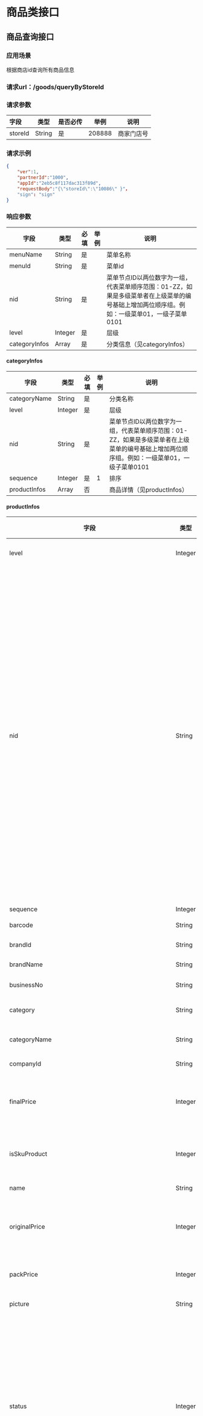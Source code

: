 # 商品类接口

## 商品查询接口

### 应用场景

根据商店id查询所有商品信息

### 请求url：/goods/queryByStoreId

### 请求参数

| 字段    | 类型   | 是否必传 | 举例   | 说明       |
| :------ | ------ | -------- | ------ | ---------- |
| storeId | String | 是       | 208888 | 商家门店号 |

### 请求示例

```json
{
	"ver":1,
	"partnerId":"1000",
	"appId":"2eb5c8f117dac313f89d",
	"requestBody":"{\"storeId\":\"10086\" }"，
    "sign": "sign"
}
```

### 响应参数

| **字段**      | **类型** | **必填** | **举例** | **说明**                                                     |
| ------------- | -------- | -------- | -------- | ------------------------------------------------------------ |
| menuName      | String   | 是       |          | 菜单名称                                                     |
| menuId        | String   | 是       |          | 菜单id                                                       |
| nid           | String   | 是       |          | 菜单节点ID以两位数字为一组，代表菜单顺序范围：01-ZZ，如果是多级菜单者在上级菜单的编号基础上增加两位顺序组。例如：一级菜单01，一级子菜单0101 |
| level         | Integer  | 是       |          | 层级                                                         |
| categoryInfos | Array    | 是       |          | 分类信息（见categoryInfos）                                  |

#### categoryInfos

| **字段**     | **类型** | **必填** | **举例** | **说明**                                                     |
| ------------ | -------- | -------- | -------- | ------------------------------------------------------------ |
| categoryName | String   | 是       |          | 分类名称                                                     |
| level        | Integer  | 是       |          | 层级                                                         |
| nid          | String   | 是       |          | 菜单节点ID以两位数字为一组，代表菜单顺序范围：01-ZZ，如果是多级菜单者在上级菜单的编号基础上增加两位顺序组。例如：一级菜单01，一级子菜单0101 |
| sequence     | Integer  | 是       | 1        | 排序                                                         |
| productInfos | Array    | 否       |          | 商品详情（见productInfos）                                   |

#### productInfos

| **字段**                                                 | **类型** | **必填** | **举例**     | **说明**                                                     |
| -------------------------------------------------------- | -------- | -------- | ------------ | ------------------------------------------------------------ |
| level                                                    | Integer  | 是       |              | 层级商品详情                                                 |
| nid                                                      | String   | 是       |              | 菜单节点ID以两位数字为一组，代表菜单顺序范围：01-ZZ，如果是多级菜单者在上级菜单的编号基础上增加两位顺序组。例如：一级菜单01，一级子菜单0101 |
| sequence                                                 | Integer  | 是       |              | 排序                                                         |
| barcode                                                  | String   |          |              | 条形码                                                       |
| brandId                                                  | String   | 否       |              | 品牌ID                                                       |
| brandName                                                | String   | 是       |              | 品牌名称                                                     |
| businessNo                                               | String   | 否       | TB2014032666 | 业务编号                                                     |
| category                                                 | String   | 否       |              | 商品分类编码                                                 |
| categoryName                                             | String   | 是       |              | 商品分类名称                                                 |
| companyId                                                | String   | 是       |              | 商户ID                                                       |
| finalPrice                                               | Integer  | 是       | 1000         | 商品最终售价-卖价(单位分)                                    |
| isSkuProduct                                             | Integer  | 是       | 1            | 是否sku商品，1是，0不是                                      |
| name                                                     | String   | 是       | 珍珠奶茶     | 商品名称                                                     |
| originalPrice                                            | Integer  | 是       | 800          | 商品标准售价-原价(单位分)                                    |
| packPrice                                                | Integer  | 是       | 100          | 包装价格(单位分)                                             |
| picture                                                  | String   | 是       |              | 图片地址                                                     |
| status                                                   | Integer  | 是       | 1            | 商品状态 /1下架/2上架/3售罄/4删除/5上架不可售(上架状态但是不在可售时间范围) |
| type                                                     | Integer  | 是       | 1            | 商品类型 /1普通商品/3组合商品/6套餐/9虚拟商品/10多规格商品   |
| pid                                                      | String   | 是       |              | 商品ID                                                       |
| labelNames                                               | Array    | 否       |              | 标签（spu才有）                                              |
| labelNames\name                                          | String   | 是       | 特色         | 标签名称                                                     |
| productAttributeGroupList                                | Array    | 否       |              | 商品属性（spu才有）                                          |
| productAttributeGroupList\attributeName                  | String   | 是       | 辣           | 商品折扣价，以分为单位                                       |
| productAttributeGroupList\attributeType                  | Integer  | 是       | 1000         | 属性组类型                                                   |
| productAttributeGroupList\sequence                       | Integer  | 是       | 1            | 属性组排序                                                   |
| productAttributeGroupList\attributeValues                | Array    | 是       |              | 属性组下属性信息                                             |
| productAttributeGroupList\attributeValues\attributeId    | String   | 是       |              | 属性值ID                                                     |
| productAttributeGroupList\attributeValues\attributeValue | String   | 是       |              | 属性名称                                                     |
| productAttributeGroupList\attributeValues\sequence       | Integer  | 是       | 2            | 属性排序                                                     |
| specificationGroupList                                   | Array    | 否       |              | 规格组列表（spu才有）                                        |
| specificationGroupList\sequence                          | Integer  | 是       |              | 排序                                                         |
| specificationGroupList\specId                            | String   | 是       |              | 规格组id                                                     |
| specificationGroupList\specName                          | String   | 是       |              | 规格组名称                                                   |
| specificationGroupList\specValueVos                      | Array    | 是       |              | 规格值列表                                                   |
| specificationGroupList\specValueVos\sequence             | Integer  | 是       |              | 排序号                                                       |
| specificationGroupList\specValueVos\specValue            | String   | 是       |              | 规格值                                                       |
| specificationGroupList\specValueVos\specValueId          | String   | 是       |              | 规格值ID                                                     |
| skuList                                                  | Array    | 否       |              | SKU列表                                                      |
| skuList\skuId                                            | String   | 是       |              | skuId                                                        |
| skuList\finalPrice                                       | Integer  | 是       |              | 最终价格                                                     |
| skuList\originalPrice                                    | Integer  | 是       |              | 原价                                                         |
| skuList\packPrice                                        | Integer  | 是       |              | 打包费                                                       |
| skuList\productName                                      | String   | 是       |              | 名称                                                         |
| skuList\productType                                      | Integer  | 是       |              | 商品类型                                                     |
| skuList\sequence                                         | Integer  | 是       |              | 排序                                                         |
| skuList\status                                           | Integer  | 是       |              | 状态                                                         |
| skuList\skuSpecValues                                    | Array    | 是       |              | 商品规格                                                     |
| skuList\skuSpecValues\productId                          | String   | 是       |              | 商品id                                                       |
| skuList\skuSpecValues\sequence                           | Integer  | 是       |              | 排序                                                         |
| skuList\skuSpecValues\specId                             | String   | 是       |              | 规格组id                                                     |
| skuList\skuSpecValues\specName                           | String   | 是       |              | 规格名称                                                     |
| skuList\skuSpecValues\specValue                          | String   | 是       |              | 规格值                                                       |
| skuList\skuSpecValues\specValueId                        | String   | 是       |              | 规格值Id                                                     |
| skuSpecValues                                            | Array    | 否       |              | sku规格（sku商品才有）                                       |
| skuSpecValues\productId                                  | String   | 是       |              | 商品id                                                       |
| skuSpecValues\sequence                                   | Integer  | 是       |              | 排序                                                         |
| skuSpecValues\specId                                     | String   | 是       |              | 规格组id                                                     |
| skuSpecValues\specName                                   | String   | 是       |              | 规格名称                                                     |
| skuSpecValues\specValue                                  | String   | 是       |              | 规格值                                                       |
| skuSpecValues\specValueId                                | String   | 是       |              | 规格值Id                                                     |


### 返回示例

```json
{
    "ver": "1",
    "statusCode": "100",
    "message": "成功",
    "responseBody": "{\"categoryInfos\":[{\"categoryName\":\"test\",\"level\":1,\"nid\":\"0101\",\"productInfos\":[{\"barcode\":\"\",\"brandId\":\"\",\"brandName\":\"\",\"businessNo\":\"\",\"businessType\":\"\",\"completeFlag\":2,\"detailText\":\"多规格01\",\"finalPrice\":1,\"isSkuProduct\":0,\"labelNames\":[{\"id\":\"0\",\"name\":\"特色\",\"type\":\"0\"},{\"id\":\"0\",\"name\":\"美味\",\"type\":\"0\"}],\"level\":2,\"maxLimitNumber\":0,\"maxRestrictionQty\":0,\"minLimitNumber\":0,\"minRestrictionQty\":0,\"name\":\"多规格01\",\"nid\":\"010101\",\"options\":\"\",\"originalPrice\":1,\"packPrice\":0,\"picture\":\"https://picture.sandload.cn/1554725170464.jpg\",\"pid\":\"138327334988135726\",\"pkNumber\":1,\"priceSource\":3,\"productAttributeGroupList\":[{\"attributeName\":\"温度\",\"attributeType\":3,\"attributeValues\":[{\"attributeId\":\"137174708465634585\",\"attributeValue\":\"冻\",\"id\":142407419635634480,\"price\":0,\"sequence\":0,\"status\":2},{\"attributeId\":\"125609440286271769\",\"attributeValue\":\"加少冰\",\"id\":142407419635634480,\"price\":0,\"sequence\":5,\"status\":2}],\"maxNumber\":1,\"minNumber\":1,\"must\":1,\"options\":\"\",\"sequence\":3},{\"attributeName\":\"奶量\",\"attributeType\":6,\"attributeValues\":[{\"attributeId\":\"125374222305519889\",\"attributeValue\":\"少量\",\"id\":142407419635634480,\"price\":0,\"sequence\":20,\"status\":2},{\"attributeId\":\"122493722811322375\",\"attributeValue\":\"加牛奶\",\"id\":142407419635634480,\"price\":0,\"sequence\":25,\"status\":2}],\"maxNumber\":1,\"minNumber\":1,\"must\":1,\"options\":\"\",\"sequence\":6},{\"attributeName\":\"口味\",\"attributeType\":100013,\"attributeValues\":[{\"attributeId\":\"124714737311163694\",\"attributeValue\":\"辣酱\",\"id\":142407419635634480,\"price\":0,\"sequence\":10,\"status\":2},{\"attributeId\":\"124714762753811759\",\"attributeValue\":\"番茄酱\",\"id\":142407419635634480,\"price\":0,\"sequence\":15,\"status\":2}],\"maxNumber\":0,\"minNumber\":0,\"must\":0,\"options\":\"\",\"sequence\":15}],\"productCode\":\"duogg01-p\",\"productPictureList\":[{\"pictureId\":\"142407419660800303\",\"productId\":\"138327334988135726\",\"sequence\":\"0\",\"type\":\"default\",\"url\":\"https://picture.sandload.cn/1554725170464.jpg\"}],\"productionLocation\":\"\",\"remark\":\"多规格01\",\"saleCount\":0,\"sequence\":1,\"skuList\":[{\"customerCode\":\"duogg01-bz\",\"finalPrice\":2,\"originalPrice\":2,\"packPrice\":1,\"productName\":\"多规格01/大杯/珍珠\",\"productType\":1,\"sequence\":0,\"skuId\":\"138327335005961520\",\"skuSpecValues\":[{\"productId\":\"138327335005961520\",\"sequence\":1,\"specId\":\"126981658895313165\",\"specName\":\"杯型\",\"specValue\":\"大杯\",\"specValueId\":\"126981795913787664\"},{\"productId\":\"138327335005961520\",\"sequence\":2,\"specId\":\"125388160722129444\",\"specName\":\"加料\",\"specValue\":\"珍珠\",\"specValueId\":\"135985417797493052\"}],\"status\":2},{\"customerCode\":\"duogg01-by\",\"finalPrice\":1,\"originalPrice\":1,\"packPrice\":2,\"productName\":\"多规格01/大杯/椰果\",\"productType\":1,\"sequence\":0,\"skuId\":\"138327335005961526\",\"skuSpecValues\":[{\"productId\":\"138327335005961526\",\"sequence\":3,\"specId\":\"126981658895313165\",\"specName\":\"杯型\",\"specValue\":\"大杯\",\"specValueId\":\"126981795913787664\"},{\"productId\":\"138327335005961526\",\"sequence\":4,\"specId\":\"125388160722129444\",\"specName\":\"加料\",\"specValue\":\"椰果\",\"specValueId\":\"135985397657493819\"}],\"status\":2},{\"customerCode\":\"duogg01-sz\",\"finalPrice\":1,\"originalPrice\":1,\"packPrice\":2,\"productName\":\"多规格01/小杯/珍珠\",\"productType\":1,\"sequence\":0,\"skuId\":\"138327335005961532\",\"skuSpecValues\":[{\"productId\":\"138327335005961532\",\"sequence\":5,\"specId\":\"126981658895313165\",\"specName\":\"杯型\",\"specValue\":\"小杯\",\"specValueId\":\"126981808335218961\"},{\"productId\":\"138327335005961532\",\"sequence\":6,\"specId\":\"125388160722129444\",\"specName\":\"加料\",\"specValue\":\"珍珠\",\"specValueId\":\"135985417797493052\"}],\"status\":2},{\"customerCode\":\"duogg01-sy\",\"finalPrice\":1,\"originalPrice\":1,\"packPrice\":2,\"productName\":\"多规格01/小杯/椰果\",\"productType\":1,\"sequence\":0,\"skuId\":\"138327335007010051\",\"skuSpecValues\":[{\"productId\":\"138327335007010051\",\"sequence\":7,\"specId\":\"126981658895313165\",\"specName\":\"杯型\",\"specValue\":\"小杯\",\"specValueId\":\"126981808335218961\"},{\"productId\":\"138327335007010051\",\"sequence\":8,\"specId\":\"125388160722129444\",\"specName\":\"加料\",\"specValue\":\"椰果\",\"specValueId\":\"135985397657493819\"}],\"status\":2}],\"skuSpecValues\":[],\"sourceChannel\":\"\",\"specificationGroupList\":[{\"partnerId\":\"1864\",\"sequence\":0,\"specId\":\"126981658895313165\",\"specName\":\"杯型\",\"specValueVos\":[{\"sequence\":0,\"specId\":\"126981658895313165\",\"specValue\":\"大杯\",\"specValueId\":\"126981795913787664\"},{\"sequence\":0,\"specId\":\"126981658895313165\",\"specValue\":\"小杯\",\"specValueId\":\"126981808335218961\"}]},{\"partnerId\":\"1864\",\"sequence\":0,\"specId\":\"125388160722129444\",\"specName\":\"加料\",\"specValueVos\":[{\"sequence\":0,\"specId\":\"125388160722129444\",\"specValue\":\"珍珠\",\"specValueId\":\"135985417797493052\"},{\"sequence\":0,\"specId\":\"125388160722129444\",\"specValue\":\"椰果\",\"specValueId\":\"135985397657493819\"}]}],\"standardGoodsFlag\":2,\"status\":2,\"type\":10,\"unit\":\"\",\"valid\":true,\"version\":0,\"weight\":0}],\"sequence\":0}],\"level\":0,\"menuId\":\"138614756111043329\",\"menuName\":\"test-sjj\",\"nid\":\"01\",\"sequence\":0}",
    "sign": "sign"
}
```


## 商品沽清接口（非码商品ID）

### 应用场景

根据非码商品ID，商品沽清接口

### 请求url：/goods/skuItem/sellOut

### 请求参数

| 字段    | 类型   | 是否必传 | 举例   | 说明       |
| :------ | ------ | -------- | ------ | ---------- |
| storeId | String | 是       | 208888 | 商家门店号 |
| spuId   | String |          |        |            |
| skuIds  | Array  | 是       |        |            |

### 请求示例

```json
{
	"ver":1,
	"partnerId":"1000",
	"appId":"2eb5c8f117dac313f89d",
	"requestBody":"{\"storeId\":\"1000189\",\"skuIds\":[\"141514633969296671\"],\"spuId\":\"141514633960908061\"}",
    	"sign": "sign"
}
```

### 响应参数说明：成功responseBody返回null,部分成功则返回失败customerCode

### 返回示例

```json
{
    "ver": "1",
    "statusCode": "100",
    "message": "成功",
    "responseBody": "[\"323\",\"we232\"]",
    "sign": "sign"
}

```

## 商品撤销沽清接口（非码商品ID）

### 应用场景

根据非码商品ID，商品撤销沽清接口

### 请求url：/goods/skuItem/cancelSellOut

### 请求参数

| 字段    | 类型   | 是否必传 | 举例   | 说明       |
| :------ | ------ | -------- | ------ | ---------- |
| storeId | String | 是       | 208888 | 商家门店号 |
| spuId   | String | 是       |        |            |
| skuId   | String | 是       |        |            |

### 请求示例

```json
{
	"ver":1,
	"partnerId":"1000",
	"appId":"2eb5c8f117dac313f89d",
	"requestBody":"{\"storeId\":\"1000189\",\"skuId\":\"141514633969296671\",\"spuId\":\"141514633960908061\"}",
    	"sign": "sign"
}

```

### 响应参数说明：成功responseBody返回null,部分成功则返回失败customerCode

### 返回示例

```json
{
    "ver": "1",
    "statusCode": "100",
    "message": "成功",
    "responseBody": "[\"323\",\"we232\"]",
    "sign": "sign"
}

```


## 商品沽清接口（商家自定义商品ID）

### 应用场景

根据商家自定义商品ID，商品沽清接口

### 请求url：/goods/skuItem/sellOutByCustomerCode

### 请求参数

| 字段          | 类型   | 是否必传 | 举例   | 说明       |
| :------------ | ------ | -------- | ------ | ---------- |
| storeId       | String | 是       | 208888 | 商家门店号 |
| customerCodes | Array  | 是       |        |            |

### 请求示例

```json
{
	"ver":1,
	"partnerId":"1000",
	"appId":"2eb5c8f117dac313f89d",
	"requestBody":"{\"storeId\":\"1000189\",\"customerCodes\":[\"141514633969296671\",\"141514633969296672\",\"323\",\"we232\"]}",
    	"sign": "sign"
}

```

### 响应参数说明：成功responseBody返回null,部分成功则返回失败customerCode

### 返回示例

```json
{
    "ver": "1",
    "statusCode": "100",
    "message": "成功",
    "responseBody": "[\"323\",\"we232\"]",
    "sign": "sign"
}

```



## 商品撤销沽清接口（商家自定义商品ID）

### 应用场景

根据商家自定义商品ID，商品撤销沽清接口

### 请求url：/goods/skuItem/cancelSellOutByCustomerCode

### 请求参数

| 字段          | 类型   | 是否必传 | 举例   | 说明       |
| :------------ | ------ | -------- | ------ | ---------- |
| storeId       | String | 是       | 208888 | 商家门店号 |
| customerCodes | Array  | 是       |        |            |

### 请求示例

```json
{
	"ver":1,
	"partnerId":"1000",
	"appId":"2eb5c8f117dac313f89d",
	"requestBody":"{\"storeId\":\"1000189\",\"customerCodes\":[\"141514633969296671\",\"141514633969296672\"]}",
    	"sign": "sign"
}
```

### 响应参数说明：成功responseBody返回null,部分成功则返回失败customerCode

### 返回示例

```json
{
    "ver": "1",
    "statusCode": "100",
    "message": "成功",
    "responseBody": "[\"323\",\"we232\"]",
    "sign": "sign"
}

```

##

## 创建商品菜单接口

### 应用场景

创建商品菜单

### 请求url：/menu/add

### 请求参数

| 字段           | 类型   | 是否必传 | 举例 | 说明                                                         |
| -------------- | ------ | -------- | ---- | ------------------------------------------------------------ |
| **channel**    | String | 是       | saas | 渠道                                                         |
| **name**       | string | 是       |      | 菜单名称                                                     |
| **dateStatus** | String | 是       |      | 周期类型 /0不限周期/1周一/2周二/4周三/8周四/16周五/32周六/64周日，各个周期还可以相加，如3代表周一+周二 |
| **startTime**  | String | 是       |      | 开始时间 格式 HH:mm:ss,00:00:00-23:59:59                     |
| **endTime**    | String | 是       |      | 结束时间 格式 HH:mm:ss,00:00:00-23:59:59                     |
| **menuNo**     | String | 是       |      | 菜单编号，默认菜单=0                                         |
| **type**       | String | 是       |      | 菜单类型,1门店菜单/2商户菜单/3集中店菜单                     |
| remark         | String | 否       |      | 备注                                                         |

### 请求示例

```json

{
	"ver":1,
	"partnerId":"1864",
	"appId":"2eb5c8f1170246429755e6dac313f89d",
	"requestBody":"{\"channel\":\"saas\",\"dateStatus\": 1,\"endTime\":\"2019-08-09 10:00:00\",\"menuCode\":\"0102\",\"menuNo\":10,\"name\":\"测试\",\"partnerId\":\"string\",\"remark\":\"测试\",\"startTime\":\"2019-07-09 10:00:00\", \"type\": 0}",
    "sign": "skip"
}
```

### 响应参数

| **字段** | **类型** | **必填** | **举例** | **说明** |
| -------- | -------- | -------- | -------- | -------- |
| menuId   | String   | 是       |          | 菜单ID   |

### 返回示例

```json

{
    "ver": "1",
    "statusCode": "100",
    "message": "成功",
    "responseBody": "146682059538214920",
    "sign": "sign"
}
```

## 创建商品菜单分类接口

### 应用场景

创建商品菜单分类

### 请求url：/menu/addCategory

### 请求参数

| 字段                 | 类型    | 是否必传 | 举例 | 说明                                                         |
| -------------------- | ------- | -------- | ---- | ------------------------------------------------------------ |
| **name**             | string  | 是       |      | 分类名称                                                     |
| customerCategoryCode | string  | 否       |      | 分类code                                                     |
| categoryId           | String  | 是       |      | 菜单节点ID以两位数字为一组，代表菜单顺序范围：01-ZZ，如果是多级菜单者在上级菜单的编号基础上增加两位顺序组。例如：一级菜单01，一级子菜单0101 |
| **menuId**           | String  | 是       |      | 菜单id                                                       |
| **sequence**         | Integer | 是       |      | 排序值（值越小，分类越往上）                                 |
| **icon**             | String  | 否       |      | 节点图片                                                     |
| **options**          | String  | 否       |      | 节点options（扩展字段，提供用户存储自定义json格式数据）      |
| remark               | String  | 否       |      | 节点备注                                                     |

### 请求示例

```json
{
	"ver":1,
	"partnerId":"1000",
	"appId":"2eb5c8f117dac313f89d",
	"requestBody":"{\"menuId\":\"146682059538214920\",\"categoryId\":\"01\",\"customerCategoryCode\":\"111\",\"name\":\"分类二\",\"remark\":\"分类二\",\"sequence\":2}",
    	"sign": "sign"
}
```

### 响应参数

| **字段**   | **类型** | **必填** | **举例** | **说明**                                                     |
| ---------- | -------- | -------- | -------- | ------------------------------------------------------------ |
| menuId     | String   | 是       |          | 菜单ID                                                       |
| name       | string   |          |          | 分类名称                                                     |
| categoryId | string   |          |          | 菜单分类ID以两位数字为一组，代表菜单顺序范围：01-ZZ，如果是多级菜单者在上级菜单的编号基础上增加两位顺序组。例如：一级菜单01，一级子菜单0101 |
| icon       | string   |          |          | 图标                                                         |
| options    | string   |          |          | 扩展字段，提供用户端存储自定义json格式数据                   |
| sequence   | Integer  |          |          | 排序节点排序号,父节点编号+2位序号，根节点为0                 |
| type       | String   |          |          | 类型, 如套餐，主食，饮料等                                   |
| remark     | String   |          |          | 备注                                                         |
| createDate | String   |          |          | 创建时间                                                     |

responseBody返回示例

```json
{
    "ver": "1",
    "statusCode": "100",
    "message": "成功",
    "responseBody": "{\"createDate\":\"1562678160358\",\"icon\":\"\",\"menuId\":\"146682059538214920\",\"name\":\"分类二\",\"options\":\"\",\"remark\":\"分类二\",\"sequence\":2,\"type\":\"node\"}",
    "sign": "sign"
}
```

## 获取菜单列表接口

### 应用场景

根据商户id返回菜单及分类

### 请求url：/menu/list

### 请求参数

| 字段         | 类型    | 是否必传 | 举例 | 说明                         |
| ------------ | ------- | -------- | ---- | ---------------------------- |
| **channel**  | String  | 否       | saas | 渠道                         |
| **isValid**  | string  | 否       |      | 是否有效（0：无效，1：有效） |
| **menuCode** | String  | 否       |      | 菜单编号                     |
| **name**     | String  | 否       |      | 菜单名称                     |
| **storeId**  | String  | 否       |      | 门店id                       |
| pageNum      | Integer | 是       |      | 当前页                       |
| pageSize     | Integer | 是       |      | 页数                         |

### 请求示例

```json
{
	"ver":1,
	"partnerId":"1000",
	"appId":"2eb5c8f117dac313f89d",
	"requestBody":"{\"pageNum\":1,\"pageSize\":10}",
    	"sign": "sign"
}

```

### 响应参数

| **字段**      | **类型** | **必填** | **举例** | **说明**                     |
| ------------- | -------- | -------- | -------- | ---------------------------- |
| list/isOnline | Integer  | 是       |          | 是否在线上使用(0：否，1：是) |
| list/isValid  | Integer  | 是       |          | 是否有效(0：否，1：是)       |
| list/menuCode | String   | 是       |          | 菜单编号                     |
| list/menuId   | String   | 是       |          | 菜单id                       |
| list/name     | String   | 是       |          | 菜单名称                     |
| list/remark   | String   | 是       |          | 菜单备注                     |
| totalCount    | Integer  | 是       |          | 总数量                       |
| totalPages    | Integer  | 是       |          | 总页数                       |

### 返回示例

```json
{
    "ver": "1",
    "statusCode": "100",
    "message": "成功",
    "responseBody": "{\"list\":[{\"isOnline\":0,\"isValid\":1,\"menuCode\":\"146682059538214920\",\"menuId\":\"146682059538214920\",\"name\":\"测试\",\"remark\":\"测试\"},{\"isOnline\":0,\"isValid\":1,\"menuCode\":\"GC007\",\"menuId\":\"146693217764659980\",\"name\":\"GC007\",\"remark\":\"GC007\"},{\"isOnline\":0,\"isValid\":1,\"menuCode\":\"109387493\",\"menuId\":\"144983044929038390\",\"name\":\"菜单名称-0000001\",\"remark\":\"备注备注\"},{\"isOnline\":0,\"isValid\":1,\"menuCode\":\"00000\",\"menuId\":\"144427801391564829\",\"name\":\"test\",\"remark\":\"test\"},{\"isOnline\":0,\"isValid\":1,\"menuCode\":\"000111\",\"menuId\":\"144238503243448863\",\"name\":\"杨国福\",\"remark\":\"杨国福\"},{\"isOnline\":0,\"isValid\":1,\"menuCode\":\"test_youzi\",\"menuId\":\"144232335939895810\",\"name\":\"youzi的菜单\",\"remark\":\"\"},{\"isOnline\":0,\"isValid\":1,\"menuCode\":\"100130405\",\"menuId\":\"144065254209506317\",\"name\":\"专属菜单\",\"remark\":\"\"},{\"isOnline\":0,\"isValid\":1,\"menuCode\":\"asd\",\"menuId\":\"143670255396473861\",\"name\":\"test\",\"remark\":\"test\"},{\"isOnline\":0,\"isValid\":1,\"menuCode\":\"哗啦啦测试商品\",\"menuId\":\"143402139249742136\",\"name\":\"哗啦啦测试商品\",\"remark\":\"哗啦啦测试商品\"},{\"isOnline\":0,\"isValid\":1,\"menuCode\":\"testSkuLimit\",\"menuId\":\"142970993325052205\",\"name\":\"testSkuLimit\",\"remark\":\"testSkuLimit\"}],\"pageNum\":1,\"pageSize\":10,\"totalCount\":36,\"totalPages\":0}",
    "sign": "sign"
}
```

## 查询菜单及分类信息接口

### 应用场景

根据菜单ID或门店ID查询菜单及分类信息

### 请求url：/menu/detail

### 请求参数

| 字段        | 类型   | 是否必传 | 举例 | 说明   |
| ----------- | ------ | -------- | ---- | ------ |
| **menuId**  | Long   | 是       | saas | 菜单id |
| **storeId** | string | 否       |      | 门店id |

### 请求示例

```json
{
	"ver":1,
	"partnerId":"1000",
	"appId":"2eb5c8f117dac313f89d",
	"requestBody":"{\"menuId\":\"146682059538214920\",\"storeId\":\"101\"}",
    	"sign": "sign"
}

```

### 响应参数

| **字段**             | **类型** | **必填** | **举例** | **说明**                                                     |
| -------------------- | -------- | -------- | -------- | ------------------------------------------------------------ |
| menuId               | String   | 是       |          | 菜单ID                                                       |
| name                 | string   |          |          | 分类名称                                                     |
| categoryId           | string   |          |          | 菜单分类ID以两位数字为一组，代表菜单顺序范围：01-ZZ，如果是多级菜单者在上级菜单的编号基础上增加两位顺序组。例如：一级菜单01，一级子菜单0101 |
| customerCategoryCode | String   |          |          | 分类code                                                     |
| icon                 | string   |          |          | 图标                                                         |
| options              | string   |          |          | 扩展字段，提供用户端存储自定义json格式数据                   |
| sequence             | Integer  |          |          | 排序节点排序号,父节点编号+2位序号，根节点为0                 |
| type                 | String   |          |          | 类型, 如套餐，主食，饮料等                                   |
| remark               | String   |          |          | 备注                                                         |
| createDate           | String   |          |          | 创建时间                                                     |

### 返回示例

```json
{
    "ver": "1",
    "statusCode": "100",
    "message": "成功",
    "responseBody": "{\"list\":[{\"categoryId\":\"0101\",\"createDate\":\"1562665908000\",\"customerCategoryCode\":\"\",\"icon\":\"\",\"menuId\":\"146682059538214920\",\"name\":\"分类一\",\"options\":\"\",\"remark\":\"分类一\",\"sequence\":1,\"type\":\"node\"},{\"categoryId\":\"0102\",\"createDate\":\"1562677936000\",\"customerCategoryCode\":\"111\",\"icon\":\"\",\"menuId\":\"146682059538214920\",\"name\":\"分类二\",\"options\":\"\",\"remark\":\"分类二\",\"sequence\":2,\"type\":\"node\"},{\"categoryId\":\"0103\",\"createDate\":\"1562678160000\",\"customerCategoryCode\":\"121\",\"icon\":\"\",\"menuId\":\"146682059538214920\",\"name\":\"分类三\",\"options\":\"\",\"remark\":\"分类三\",\"sequence\":3,\"type\":\"node\"}]}",
    "sign": "sign"
}
```

## 菜单批量绑定门店(限制300)

### 请求地址 /goods/batchBindMenu

### 请求方法 POST

### 请求参数

参数|参数含义|类型|必填|说明
---|---|---|---|---
menuId|菜单编号|String|Y|菜单编号
storeIds|门店列表|List`<String>`|Y|门店列表

### 请求示例

```json
{
	"ver":1,
	"partnerId":"1000",
	"appId":"2eb5c8f117dac313f89d",
	"requestBody":"{\"menuId\":\"137169131923508491\",\"storeIds\":[\"190314\"]}",
    	"sign": "sign"
}

```

### 响应：
参数|参数含义|类型|说明
---|---|---|---
code|返回码|String|返回码
message|返回信息|String|返回信息
result|返回结果|Object|返回结果


### 响应示例

```json
{
    "ver": "1",
    "statusCode": "100",
    "message": "成功",
    "responseBody": null,
    "sign": null
}
```


## 商品批量上下架(限制300)

### 请求地址 /goods/batchChangeStatus

### 请求方法 POST

### 请求参数

参数|参数含义|类型|必填|说明
---|---|---|---|---
productIds|菜单编号|List`<String>`|Y|菜单编号
status|上下架状态|String|Y|上下架状态 1:上架 ；2：下架

### 请求示例

```json
{
	"ver":1,
	"partnerId":"1000",
	"appId":"2eb5c8f117dac313f89d",
	"requestBody":"{\"status\":\"1\",\"productIds\":[\"146609369572911135\",\"145588001954801706\"]}",
    	"sign": "sign"
}
```

### 响应：

参数|参数含义|类型|说明
---|---|---|---
code|返回码|String|返回码
message|返回信息|String|返回信息
result|返回结果|Object|返回结果

### 响应示例
```json
{
    "ver": "1",
    "statusCode": "100",
    "message": "成功",
    "responseBody": null,
    "sign": null
}
```

## 门店商品库存批量同步(限制300)

### 请求地址 /goods/batchSynStoreStock

### 请求方法 POST

### 请求参数

参数|参数含义|类型|必填|说明
---|---|---|---|---
channel|渠道|String|Y|渠道
storeId|门店编号|String|Y|门店编号
invInfos|库存信息|List`<FullInvInfoVo>`|Y|库存信息
invInfos/customerCode|商品编号|String|Y|商品编号, maxLength = 50 ， 与productId至少填一个
invInfos/productId|非码商品id|String|Y|非码商品id，与customerCode至少填一个
invInfos/productName|商品名称|String|Y|商品名称
invInfos/qty|初始库存数量|Integer|Y|初始库存数量
invInfos/remark|备注|String|N|备注
invInfos/safeQty|安全库存数|Integer|N|安全库存数
invInfos/virtualQty|虚拟库存数|Integer|N|虚拟库存数

### 请求示例
```json
{
	"ver":1,
	"partnerId":"1000",
	"appId":"2eb5c8f117dac313f89d",
	"requestBody":"{\"channel\":\"xcx\",\"storeId\":\"190314\",\"invInfos\":[{\"productId\":\"145584167419324450\",\"qty\":\"68\",\"safeQty\":\"8\"}]}",
    	"sign": "sign"
}

```

### 响应：

参数|参数含义|类型|说明
---|---|---|---
batchResp|返回处理失败商品信息|List<BatchSynStoreStockInfo>|返回处理失败商品信息
batchResp/productId|非码商品id|String|非码商品id
batchResp/customerCode|商户商品id|String|商户商品id
batchResp/errorMsg|处理错误描述|String|处理错误描述
batchResp/errorCode|处理错误码|Integer|1、该商户不存在该商品；2、该商品不限制库存
count|处理错误商品列表条数|Integer|处理错误商品列表条数

### 响应示例

```json
{
    "ver": "1",
    "statusCode": "100",
    "message": "成功",
    "responseBody": "{\"batchResp\":[{\"customerCode\":\"887766666\",\"errorCode\":1,\"errorMsg\":\"商品不存在\"},{\"customerCode\":\"346545645\",\"errorCode\":1,\"errorMsg\":\"商品不存在\"},{\"customerCode\":\"buxiankucun\",\"errorCode\":2,\"errorMsg\":\"无限库存商品\",\"productId\":\"147457905203883564\"}],\"count\":3}",
    "sign": "eu1fdxqnklgzglnmdkbVYo9hfry//hbAMZGmtf/kXdawD/FM1/QhJyzMsGy0Hr6s/i2xF+SSwuSK+zrArmnTt7dXkMMvR/9ToA6stzBIVMuq6m46NVrRHLLZ4PfR0f54k80FyRpRO5tnxs5j/VwjjVI/xx+BaD+v6AGlzp32tUWrYXpYLr20jB5LSKpovHKSgQTTiHdoRO8umqSvQX+lvIJ7301ppv+1cPd4etZqYj1r408v4gz2yz5Ic2fiQFsSkR4XcRq19KWwbJoooVZi2lLqn3S+s1chSU8BDYHBfWy4a5cBfrFxXIhUxNor68W4kmcTKy7tuFzKy97aufekLw=="
}
```


## 添加商品

### 请求地址 /goods/add

### 请求方法 POST

### 请求参数

###

| 参数                  | 参数含义     | 类型                | 必填 | 说明                                              |
| --------------------- | ------------ | ------------------- | ---- | ------------------------------------------------- |
| currentUser           | 当前用户     | String              | N    | 当前用户                                          |
| productVo             | 商品信息     | Array               | N   | 商品信息                                          |
| productVo/brandId     | 品牌ID     | String                | N   | 品牌ID                                            |
| productVo/brandName   | 品牌名称     | String              | N   | 品牌名称                                          |
| productVo/businessNo  | 业务编号     | String              | N   | 业务编号                                          |
| productVo/businessTyp | 业务类型     | String              | N   | 业务类型                                          |
| productVo/category    | 商品后台分类编码| String           | N   | 商品后台分类编码                                  |
| productVo/categoryName     | 商品后台分类编码名称| String  | N   | 商品后台分类编码名称                              |
| productVo/customerCode     | 客户商品编码, 对应客户的系统的商品编码| String| N   | 客户商品编码, 对应客户的系统的商品编码|
| productVo/detailText     | 富文本描述字段     | String              | N   | 富文本描述字段                           |
| productVo/groupVos     | 商品详情     | List`<Array>`      | N   | 商品详情                                 |
| productVo/groupVos/partnerId|商户编号| String              | N   | 商户编号                                          |
| productVo/groupVos/sequence|排序号   | Integer($int32)     | N   | 排序号                                            |
| productVo/groupVos/specId|规格类型ID | String              | N   | 规格类型ID                                        |
| productVo/groupVos/specName|规格类型名称| String           | N   | 规格类型名称                                      |
| productVo/groupVos/specValueVos |规则值列表| List`<Array>` | N   | 规则值列表                                   |
| productVo/groupVos/specValueVos/sequence |排序号| integer($int32) | N   | 排序号                                       |
| productVo/groupVos/specValueVos/specId |规格大类ID| String              | N   | 规格大类ID                                 |
| productVo/groupVos/specValueVos/specValue |规格值| String              | N   | 规格值                                       |
| productVo/groupVos/specValueVos/specValueId | 规格值ID | String | N | 规格值ID |
| productVo/isProductNameAppendSpecName | 是否拼接商品名称和规格名称 | String | N | 0 是，1 否（默认0） |
| productVo/listLabel | 商品标签 | List`<Array>` | N |                                                   |
| productVo/labelId | 标签id | String | N |                                                   |
| productVo/name | 标签名称 | String | N |                                                   |
| productVo/sequence | 标签排序 | integer($int32) | N |                                                   |
| productVo/listPAM | 商品属性加料 | List`<Array>` | N |                                                   |
| productVo/listPAM/attributeId | attributeId不能为空 | String | Y |                                                   |
| productVo/listPAM/attributeName | 属性名称 | String | N |                                                   |
| productVo/listPAM/attributeType | 属性类型 | integer($int32) | N |                                                   |
| productVo/listPAM/attributeValue | 属性值 | String | N |                                                   |
| productVo/listPAM/groupType | 属性组 | integer($int32) | N |                                                   |
| productVo/listPAM/status | 属性状态 | integer($int32) | N |                                        |
| productVo/listPAM/price | 价格 | integer($int32) | N |                                                   |
| productVo/listPAM/sequence | 排序 | integer($int32) |      |                                                   |
| productVo/listSku                           |                                        | List`<Array>`   |      |                                                   |
| productVo/listSku/weight | 重量 | number($double) |      | 单位kg |
| productVo/listSku/customerCode | skuCode | String |      |                                                   |
| productVo/listSku/finalPrice | 价格 | integer($int32) |      |                                                   |
| productVo/listSku/originalPrice | 价格 | integer($int32) |      |                                                   |
| productVo/listSku/packPrice | 商品包装价格 | integer($int32) |      |                                                   |
| productVo/listSku/productCode | 产品编号 | String |      |                                                   |
| productVo/listSku/productName | 规则名 | String |      |                                                   |
| productVo/listSku/productType | 商品类型 | integer($int32) |      |                                                   |
| productVo/listSku/sequence | 排序 | integer($int32) |      |                                                   |
| productVo/listSku/skuId | skuid | String |      |                                                   |
| productVo/listSku/status | 状态 | integer($int32) |      |                                                   |
| productVo/listSku/stockLimit | 商品库存数量 | integer($int32) |      |                                                   |
| productVo/listSku/stockQty | 商品库存数量 | integer($int32) |      |                                                   |
| productVo/listSku/stockRule | 库存规则 | String |      |                                                   |
| productVo/listSku/upc | upc | String | | upc |
| productVo/listSku/skuSpecValues | 商品规格值 | List`<Array>` | | 单位kg |
| productVo/listSku/skuSpecValues/productId | 商品id | String | | |
| productVo/listSku/skuSpecValues/sequence | 排序 | integer($int32) | | |
| productVo/listSku/skuSpecValues/specId | 规格Id | String | | |
| productVo/listSku/skuSpecValues/specName | 规格名 | String | | |
| productVo/listSku/skuSpecValues/specValue | 规格值 | String | | |
| productVo/listSku/skuSpecValues/specValueId | 规格Id | String | | |
| productVo/maxLimitNumber                    | 最大限制数量                           | integer($int32) |      |                                        |
| productVo/minLimitNumber                    | 最小限制数量 | integer($int32) | | |
| productVo/name | 商品名称 | String | Y | |
| productVo/nid | 最小限制数量 | String | | |
| productVo/nodeName | 菜单商品分类名称 | string | | |
| productVo/packPrice | 商品包装价格 | integer($int32) | | |
| productVo/productType | 商品类型 | list`<Array>` | Y | |
| productVo/rawMaterial | 原材料 | String | | |
| productVo/remark | 商品描述 | String | | |
| productVo/sequence | 排序 | integer($int32) | | |
| productVo/skuCode | sku编号 | | | |
| productVo/specProductId | spuId | integer($int32) | | |
| productVo/stockLimit | 库存限制 | integer($int32) | | 1=限制库存,2=不限制库存 |
| productVo/stockQty | 商品库存数量 | integer($int32) | | |
| productVo/stockRule | 库存规则 | string | | |
| productVo/storeCondition | 存储方式 | string | | |
| productVo/unit | 单位 | string | | （杯、套、份） |
| productVo/upc | upc | string | | |
| productVo/updateDate | 更新时间 | String | | |
| productVo/updator | 更新人 | string | | |
| productVo/weight | 重量 | number($double) | | |
| productVo/picture | 商品图片 | list`<Array>` | | |
| productVo/picture/pictureUrl | 商品图片 | string | Y | |
| productVo/picture/sequence | 排序 | integer($int32) | | |
| productVo/picture/id | id | integer($int64) | | |
| productVo/weightType |  称重类型:1.称重菜 | integer($int64) | | |
| productVo/isDishware | 是否是餐具商品 1:餐具商品 | integer($int64) || |
| productVo/packageProductTypes | 套餐可选商品集合 | Object| || |
| productVo/packageProductTypes/groupId | 商品组ID | String| || |
| productVo/packageProductTypes/sequence | 商品组顺序 | integer| || |
| productVo/productComboInfos | 套餐固定搭配集合 | Object| || |
| productVo/productComboInfos/productId | 商品id | String| || |
| productVo/productComboInfos/quantity | 数量,默认值1 | integer| || |
| productVo/productComboInfos/sequence | 商品排序信息 | integer| || |
|  |  |  | | |
|  |  |  | | |

#### requestBody请求示例

```json
{
    "productVo": {
        "stockLimit": 2,
        "stockRule": "",
        "stockQty": 0,
        "producttype": "1",
        "partnerId": "1864",
        "name": "2222222222",
        "price": "100",
        "packPrice": 100,
        "productCode": "22222",
        "productId": "",
        "remark": "",
        "detailText": "",
        "customerCode": "22222222222",
        "status": 2,
        "picture": [
            {
                "id": "",
                "pictureUrl": "https://picture.sandload.cn/1562751049490.jpg",
                "sequence": 0
            }
        ],
        "listLabel": [],
        "listPAM": [],
        "platformLabelId": "137798724836528641",
        "listSku": []
    },
    "currentUser": "TEST"
}
```

#### 响应

| 字段        | 类型   | 是否必传 | 举例 | 说明   |
| ----------- | ------ | -------- | ---- | ------ |
| productId  | String   | 是       | "146682059538214920" | 商品id |

#### 响应示例
```json
{
    "message":"成功",
    "responseBody":"{"productId":"153380799549336875"}",
    "statusCode":"100",
    "ver":"1"
}
```

## 修改商品

### 请求地址 /goods/update

### 请求方法 POST

### 请求参数


| 参数                  | 参数含义     | 类型                | 必填 | 说明                                              |
| --------------------- | ------------ | ------------------- | ---- | ------------------------------------------------- |
| currentUser           | 当前用户     | String              | N    | 当前用户                                          |
| productVo             | 商品信息     | Array               | N   | 商品信息                                          |
| productVo/brandId     | 品牌ID     | String                | N   | 品牌ID                                            |
| productVo/brandName   | 品牌名称     | String              | N   | 品牌名称                                          |
| productVo/businessNo  | 业务编号     | String              | N   | 业务编号                                          |
| productVo/businessTyp | 业务类型     | String              | N   | 业务类型                                          |
| productVo/category    | 商品后台分类编码| String           | N   | 商品后台分类编码                                  |
| productVo/categoryName     | 商品后台分类编码名称| String  | N   | 商品后台分类编码名称                              |
| productVo/customerCode     | 客户商品编码, 对应客户的系统的商品编码| String| N   | 客户商品编码, 对应客户的系统的商品编码|
| productVo/detailText     | 富文本描述字段     | String              | N   | 富文本描述字段                           |
| productVo/groupVos     | 商品详情     | List`<Array>`      | N   | 商品详情                                 |
| productVo/groupVos/partnerId|商户编号| String              | N   | 商户编号                                          |
| productVo/groupVos/sequence|排序号   | Integer($int32)     | N   | 排序号                                            |
| productVo/groupVos/specId|规格类型ID | String              | N   | 规格类型ID                                        |
| productVo/groupVos/specName|规格类型名称| String           | N   | 规格类型名称                                      |
| productVo/groupVos/specValueVos |规则值列表| List`<Array>` | N   | 规则值列表                                   |
| productVo/groupVos/specValueVos/sequence |排序号| integer($int32) | N   | 排序号                                       |
| productVo/groupVos/specValueVos/specId |规格大类ID| String              | N   | 规格大类ID                                 |
| productVo/groupVos/specValueVos/specValue |规格值| String              | N   | 规格值                                       |
| productVo/groupVos/specValueVos/specValueId | 规格值ID | String | N | 规格值ID |
| productVo/isProductNameAppendSpecName | 是否拼接商品名称和规格名称 | String | N | 0 是，1 否（默认0） |
| productVo/listLabel | 商品标签 | List`<Array>` | N |                                                   |
| productVo/labelId | 标签id | String | N |                                                   |
| productVo/name | 标签名称 | String | N |                                                   |
| productVo/sequence | 标签排序 | integer($int32) | N |                                                   |
| productVo/listPAM | 商品属性加料 | List`<Array>` | N |                                                   |
| productVo/listPAM/attributeId | attributeId不能为空 | String | Y |                                                   |
| productVo/listPAM/attributeName | 属性名称 | String | N |                                                   |
| productVo/listPAM/attributeType | 属性类型 | integer($int32) | N |                                                   |
| productVo/listPAM/attributeValue | 属性值 | String | N |                                                   |
| productVo/listPAM/groupType | 属性组 | integer($int32) | N |                                                   |
| productVo/listPAM/status | 属性状态 | integer($int32) | N |                                        |
| productVo/listPAM/price | 价格 | integer($int32) | N |                                                   |
| productVo/listPAM/sequence | 排序 | integer($int32) |      |                                                   |
| productVo/listSku                           |                                        | List`<Array>`   |      |                                                   |
| productVo/listSku/weight | 重量 | number($double) |      | 单位kg |
| productVo/listSku/customerCode | skuCode | String |      |                                                   |
| productVo/listSku/finalPrice | 价格 | integer($int32) |      |                                                   |
| productVo/listSku/originalPrice | 价格 | integer($int32) |      |                                                   |
| productVo/listSku/packPrice | 商品包装价格 | integer($int32) |      |                                                   |
| productVo/listSku/productCode | 产品编号 | String |      |                                                   |
| productVo/listSku/productName | 规则名 | String |      |                                                   |
| productVo/listSku/productType | 商品类型 | integer($int32) |      |                                                   |
| productVo/listSku/sequence | 排序 | integer($int32) |      |                                                   |
| productVo/listSku/skuId | skuid | String |      |                                                   |
| productVo/listSku/status | 状态 | integer($int32) |      |                                                   |
| productVo/listSku/stockLimit | 商品库存数量 | integer($int32) |      |                                                   |
| productVo/listSku/stockQty | 商品库存数量 | integer($int32) |      |                                                   |
| productVo/listSku/stockRule | 库存规则 | String |      |                                                   |
| productVo/listSku/upc | upc | String | | upc |
| productVo/listSku/skuSpecValues | 商品规格值 | List`<Array>` | | 单位kg |
| productVo/listSku/skuSpecValues/productId | 商品id | String | | |
| productVo/listSku/skuSpecValues/sequence | 排序 | integer($int32) | | |
| productVo/listSku/skuSpecValues/specId | 规格Id | String | | |
| productVo/listSku/skuSpecValues/specName | 规格名 | String | | |
| productVo/listSku/skuSpecValues/specValue | 规格值 | String | | |
| productVo/listSku/skuSpecValues/specValueId | 规格Id | String | | |
| productVo/maxLimitNumber                    | 最大限制数量                           | integer($int32) |      |                                        |
| productVo/minLimitNumber                    | 最小限制数量 | integer($int32) | | |
| productVo/name | 商品名称 | String | Y | |
| productVo/nid | 最小限制数量 | String | | |
| productVo/nodeName | 菜单商品分类名称 | string | | |
| productVo/packPrice | 商品包装价格 | integer($int32) | | |
| productVo/productType | 商品类型 | list`<Array>` | Y | |
| productVo/rawMaterial | 原材料 | String | | |
| productVo/remark | 商品描述 | String | | |
| productVo/sequence | 排序 | integer($int32) | | |
| productVo/skuCode | sku编号 | | | |
| productVo/specProductId | spuId | integer($int32) | | |
| productVo/stockLimit | 库存限制 | integer($int32) | | 1=限制库存,2=不限制库存 |
| productVo/stockQty | 商品库存数量 | integer($int32) | | |
| productVo/stockRule | 库存规则 | string | | |
| productVo/storeCondition | 存储方式 | string | | |
| productVo/unit | 单位 | string | | （杯、套、份） |
| productVo/upc | upc | string | | |
| productVo/updateDate | 更新时间 | String | | |
| productVo/updator | 更新人 | string | | |
| productVo/weight | 重量 | number($double) | | |
| productVo/picture | 商品图片 | list`<Array>` | | |
| productVo/picture/pictureUrl | 商品图片 | string | Y | |
| productVo/picture/sequence | 排序 | integer($int32) | | |
| productVo/picture/id | id | integer($int64) | | |
| productVo/weightType |  称重类型:1.称重菜 | integer($int64) | | |
| productVo/isDishware | 是否是餐具商品 1:餐具商品 | integer($int64) || |
| productVo/packageProductTypes | 套餐可选商品集合 | Object| || |
| productVo/packageProductTypes/groupId | 商品组ID | String| || |
| productVo/packageProductTypes/sequence | 商品组顺序 | integer| || |
| productVo/productComboInfos | 套餐固定搭配集合 | Object| || |
| productVo/productComboInfos/productId | 商品id | String| || |
| productVo/productComboInfos/quantity | 数量,默认值1 | integer| || |
| productVo/productComboInfos/sequence | 商品排序信息 | integer| || |
|  |  |  | | |
|  |  |  | | |

#### requestBody请求示例

```json
{
    "productVo": {
        "stockLimit": 2,
        "stockRule": "",
        "stockQty": 0,
        "producttype": "1",
        "partnerId": "1864",
        "name": "2222222222",
        "price": "100",
        "packPrice": 100,
        "productCode": "22222",
        "productId": "",
        "remark": "",
        "detailText": "",
        "customerCode": "22222222222",
        "status": 2,
        "picture": [
            {
                "id": "",
                "pictureUrl": "https://picture.sandload.cn/1562751049490.jpg",
                "sequence": 0
            }
        ],
        "listLabel": [],
        "listPAM": [],
        "platformLabelId": "137798724836528641",
        "listSku": []
    },
    "currentUser": "TEST"
}
```

#### 响应

| 字段        | 类型   | 是否必传 | 举例 | 说明   |
| ----------- | ------ | -------- | ---- | ------ |
| productId  | String   | 是       | "146682059538214920" | 商品id |

#### 响应示例
```json
{
    "message":"成功",
    "responseBody":"{"productId":"153380799549336875"}",
    "statusCode":"100",
    "ver":"1"
}
```
